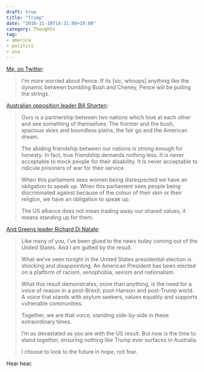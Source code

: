 ```yaml
---
draft: true
title: "Trump"
date: "2016-11-10T14:31:00+10:00"
category: Thoughts
tag:
- america
- politics
- usa
---
```

[Me, on Twitter](https://twitter.com/Rubenerd/status/796478765643669504):

> I'm more worried about Pence. If its [sic, whoops] anything like the dynamic between bumbling Bush and Cheney, Pence will be pulling the strings.

[Australian opposition leader Bill Shorten](https://www.theguardian.com/australia-news/live/2016/nov/10/george-christensen-we-needed-some-trump-in-our-political-leadership-politics-live?page=with:block-5823e598e4b0822c310ec9c3#block-5823e598e4b0822c310ec9c3):

> Ours is a partnership between two nations which look at each other and see something of themselves. The frontier and the bush, spacious skies and boundless plains, the fair go and the American dream.
> 
> The abiding friendship between our nations is strong enough for honesty. In fact, true friendship demands nothing less. It is never acceptable to mock people for their disability. It is never acceptable to ridicule prisoners of war for their service.
>
> When this parliament sees women being disrespected we have an obligation to speak up. When this parliament sees people being discriminated against because of the colour of their skin or their religion, we have an obligation to speak up.
>
> The US alliance does not mean trading away our shared values, it means standing up for them.

[And Greens leader Richard Di Natale](https://www.e-activist.com/ea-campaign/action.handleViewInBrowser.do?ea.campaigner.email=tm3ihIEAtBBXXi%2B8i1uoXsQaztlvuLM%2B&broadcastId=140088&templateId=116998):

> Like many of you, I’ve been glued to the news today coming out of the United States. And I am gutted by the result.
> 
> What we’ve seen tonight in the United States presidential election is shocking and disappointing. An American President has been elected on a platform of racism, xenophobia, sexism and nationalism.
> 
> What this result demonstrates, more than anything, is the need for a voice of reason in a post-Brexit, post-Hanson and post-Trump world. A voice that stands with asylum seekers, values equality and supports vulnerable communities.
> 
> Together, we are that voice, standing side-by-side in these extraordinary times.
> 
> I’m as devastated as you are with the US result. But now is the time to stand together, ensuring nothing like Trump ever surfaces in Australia.
> 
> I choose to look to the future in hope, not fear.
>

Hear hear.
